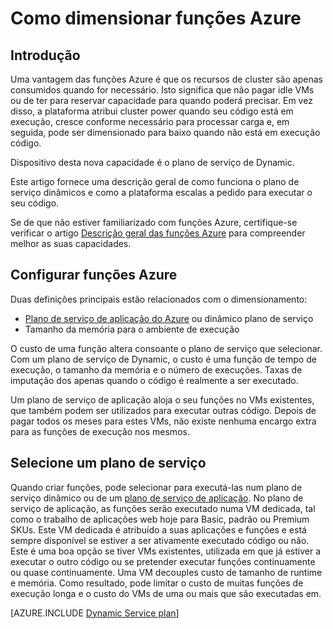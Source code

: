 <properties
   pageTitle="Como dimensionar funções Azure | Microsoft Azure"
   description="Compreenda como Azure funções Dimensionar para satisfazer as necessidades da sua cargas de trabalho condicionada por eventos."
   services="functions"
   documentationCenter="na"
   authors="dariagrigoriu"
   manager="erikre"
   editor=""
   tags=""
   keywords="Azure funções, funções, processamento de eventos, webhooks, cluster dinâmico, sem servidor arquitetura"/>

<tags
   ms.service="functions"
   ms.devlang="multiple"
   ms.topic="reference"
   ms.tgt_pltfrm="multiple"
   ms.workload="na"
   ms.date="08/03/2016"
   ms.author="dariagrigoriu"/>

# <a name="how-to-scale-azure-functions"></a>Como dimensionar funções Azure

## <a name="introduction"></a>Introdução

Uma vantagem das funções Azure é que os recursos de cluster são apenas consumidos quando for necessário. Isto significa que não pagar idle VMs ou de ter para reservar capacidade para quando poderá precisar. Em vez disso, a plataforma atribui cluster power quando seu código está em execução, cresce conforme necessário para processar carga e, em seguida, pode ser dimensionado para baixo quando não está em execução código.

Dispositivo desta nova capacidade é o plano de serviço de Dynamic.  

Este artigo fornece uma descrição geral de como funciona o plano de serviço dinâmicos e como a plataforma escalas a pedido para executar o seu código.

Se de que não estiver familiarizado com funções Azure, certifique-se verificar o artigo [Descrição geral das funções Azure](functions-overview.md) para compreender melhor as suas capacidades.

## <a name="configure-azure-functions"></a>Configurar funções Azure

Duas definições principais estão relacionados com o dimensionamento:

* [Plano de serviço de aplicação do Azure](../app-service/azure-web-sites-web-hosting-plans-in-depth-overview.md) ou dinâmico plano de serviço
* Tamanho da memória para o ambiente de execução

O custo de uma função altera consoante o plano de serviço que selecionar. Com um plano de serviço de Dynamic, o custo é uma função de tempo de execução, o tamanho da memória e o número de execuções. Taxas de imputação dos apenas quando o código é realmente a ser executado.

Um plano de serviço de aplicação aloja o seu funções no VMs existentes, que também podem ser utilizados para executar outras código. Depois de pagar todos os meses para estes VMs, não existe nenhuma encargo extra para as funções de execução nos mesmos.

## <a name="choose-a-service-plan"></a>Selecione um plano de serviço

Quando criar funções, pode selecionar para executá-las num plano de serviço dinâmico ou de um [plano de serviço de aplicação](../app-service/azure-web-sites-web-hosting-plans-in-depth-overview.md).
No plano de serviço de aplicação, as funções serão executado numa VM dedicada, tal como o trabalho de aplicações web hoje para Basic, padrão ou Premium SKUs.
Este VM dedicada é atribuído a suas aplicações e funções e está sempre disponível se estiver a ser ativamente executado código ou não. Este é uma boa opção se tiver VMs existentes, utilizada em que já estiver a executar o outro código ou se pretender executar funções continuamente ou quase continuamente. Uma VM decouples custo de tamanho de runtime e memória. Como resultado, pode limitar o custo de muitas funções de execução longa e o custo do VMs de uma ou mais que são executadas em.

[AZURE.INCLUDE [Dynamic Service plan](../../includes/functions-dynamic-service-plan.md)]
